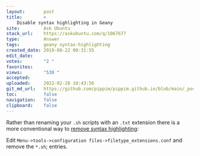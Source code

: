 ```yaml
---
layout:       post
title:        >
    Disable syntax highlighting in Geany
site:         Ask Ubuntu
stack_url:    https://askubuntu.com/q/1067677
type:         Answer
tags:         geany syntax-highlighting
created_date: 2018-08-22 00:31:55
edit_date:    
votes:        "2 "
favorites:    
views:        "530 "
accepted:     
uploaded:     2022-02-28 18:43:56
git_md_url:   https://github.com/pippim/pippim.github.io/blob/main/_posts/2018/2018-08-22-Disable-syntax-highlighting-in-Geany.md
toc:          false
navigation:   false
clipboard:    false
---
```


Rather than renaming your `.sh` scripts with an `.txt` extension there is a more conventional way to [remove syntax highlighting][1]:

Edit `Menu->tools->configuration files->filetype_extensions.conf` and remove the `*.sh`; entries.


  [1]: https://github.com/geany/geany/issues/1596
